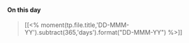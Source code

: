 #### On this day  
> [[<% moment(tp.file.title,'DD-MMM-YY').subtract(365,'days').format("DD-MMM-YY") %>]]